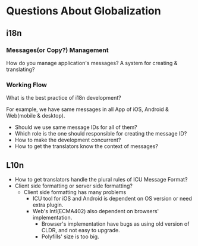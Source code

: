 # Questions About Globalization

## i18n

### Messages(or Copy?) Management

How do you manage application's messages? A system for creating & translating?

### Working Flow

What is the best practice of i18n development?

For example, we have same messages in all App of iOS, Android & Web(mobile & desktop).

* Should we use same message IDs for all of them?
* Which role is the one should responsible for creating the message ID?
* How to make the development concurrent?
* How to get the translators know the context of messages?


## L10n

* How to get translators handle the plural rules of ICU Message Format?
* Client side formatting or server side formatting?
  * Client side formatting has many problems
      * ICU tool for iOS and Android is dependent on OS version or need extra plugin.
      * Web's Intl(ECMA402) also dependent on browsers' implementation. 
          * Browser's implementation have bugs as using old version of CLDR, and not easy to upgrade.
          * Polyfills' size is too big.